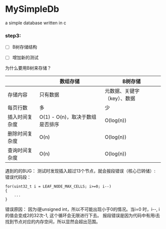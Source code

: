 # MySimpleDb
a simple database written in c


### step3: 
- [ ] B树存储结构
- [ ] 增加新的测试


为什么要用B树来存储？

|         | 数组存储                  | B树存储            |
| ------- | --------------------- | --------------- |
| 存储内容    | 只有数据                  | 元数据、关键字（key）、数据 |
| 每页行数    | 多                     | 少               |
| 插入时间复杂度 | O(1) - O(n)，取决于数组是否排序 | O(log(n))       |
| 删除时间复杂度 | O(n)                  | O(log(n))       |
| 查询时间复杂度 | O(n)                  | O(log(n))       |


遇到的的BUG：
测试时发现插入超过13个节点，就会报段错误（核心已转储）:
错误代码段：
```
for(uint32_t i = LEAF_NODE_MAX_CELLS; i>=0; i--)
{
	...
}
```
错误原因：
因为i是unsigned int，所以不可能出现小于0的情况。当i=0 时，i--, i的值会变成2的32次-1, 这个循环会无限进行下去。
报段错误是因为代码中有用i去找到节点对应的内存空间，所以显然会超出范围。
